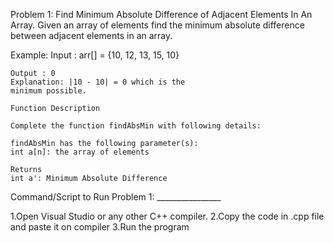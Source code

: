 Problem 1: Find Minimum Absolute Difference of Adjacent Elements In An Array.
Given an array of elements find the minimum absolute difference
between adjacent elements in an array.

Example:
    Input : arr[] = {10, 12, 13, 15, 10}

    Output : 0
    Explanation: |10 - 10| = 0 which is the
    minimum possible.

    Function Description

    Complete the function findAbsMin with following details:

    findAbsMin has the following parameter(s):
    int a[n]: the array of elements

    Returns
    int a': Minimum Absolute Difference


Command/Script to Run Problem 1: ________________ 

1.Open Visual Studio or any other C++ compiler.
2.Copy the code in .cpp file and paste it on compiler
3.Run the program
